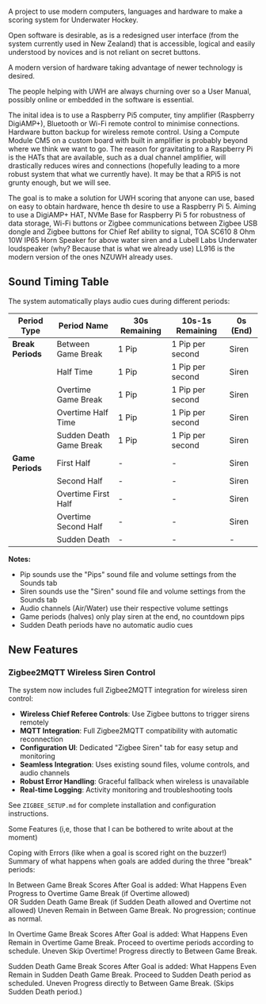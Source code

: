 A project to use modern computers, languages and hardware to make a scoring system for Underwater Hockey.

Open software is desirable, as is a redesigned user interface (from the system currently used in New Zealand) that is accessible, logical and easily understood by novices and is not reliant on secret buttons. 

A modern version of hardware taking advantage of newer technology is desired.

The people helping with UWH are always churning over so a User Manual, possibly online or embedded in the software is essential. 

The inital idea is to use a Raspberry Pi5 computer, tiny amplifier (Raspberry DigiAMP+), Bluetooth or Wi-Fi remote control to minimise connections.  Hardware button backup for wireless remote control.  Using a Compute Module CM5 on a custom board with built in amplifier is probably beyond where we think we want to go.  The reason for gravitating to a Raspberry Pi is the HATs that are available, such as a dual channel amplifier, will drastically reduces wires and connections (hopefully leading to a more robust system that what we currently have). It may be that a RPi5 is not grunty enough, but we will see.

The goal is to make a solution for UWH scoring that anyone can use, based on easy to obtain hardware, hence th desire to use a Raspberry Pi 5.  Aiming to use a DigiAMP+ HAT, NVMe Base for Raspberry Pi 5 for robustness of data storage, Wi-Fi buttons or Zigbee communications between Zigbee USB dongle and Zigbee buttons for Chief Ref ability to signal, TOA SC610 8 Ohm 10W IP65 Horn Speaker for above water siren and a Lubell Labs Underwater loudspeaker (why? Because that is what we already use) LL916 is the modern version of the ones NZUWH already uses.

## Sound Timing Table

The system automatically plays audio cues during different periods:

| Period Type | Period Name | 30s Remaining | 10s-1s Remaining | 0s (End) |
|-------------|-------------|---------------|------------------|----------|
| **Break Periods** | Between Game Break | 1 Pip | 1 Pip per second | Siren |
| | Half Time | 1 Pip | 1 Pip per second | Siren |
| | Overtime Game Break | 1 Pip | 1 Pip per second | Siren |
| | Overtime Half Time | 1 Pip | 1 Pip per second | Siren |
| | Sudden Death Game Break | 1 Pip | 1 Pip per second | Siren |
| **Game Periods** | First Half | - | - | Siren |
| | Second Half | - | - | Siren |
| | Overtime First Half | - | - | Siren |
| | Overtime Second Half | - | - | Siren |
| | Sudden Death | - | - | - |

**Notes:**
- Pip sounds use the "Pips" sound file and volume settings from the Sounds tab
- Siren sounds use the "Siren" sound file and volume settings from the Sounds tab
- Audio channels (Air/Water) use their respective volume settings
- Game periods (halves) only play siren at the end, no countdown pips
- Sudden Death periods have no automatic audio cues

## New Features

### Zigbee2MQTT Wireless Siren Control
The system now includes full Zigbee2MQTT integration for wireless siren control:
- **Wireless Chief Referee Controls**: Use Zigbee buttons to trigger sirens remotely
- **MQTT Integration**: Full Zigbee2MQTT compatibility with automatic reconnection
- **Configuration UI**: Dedicated "Zigbee Siren" tab for easy setup and monitoring  
- **Seamless Integration**: Uses existing sound files, volume controls, and audio channels
- **Robust Error Handling**: Graceful fallback when wireless is unavailable
- **Real-time Logging**: Activity monitoring and troubleshooting tools

See `ZIGBEE_SETUP.md` for complete installation and configuration instructions.

Some Features (i,e, those that I can be bothered to write about at the moment)


Coping with Errors (like when a goal is scored right on the buzzer!)
Summary of what happens when goals are added during the three "break" periods:

In Between Game Break
Scores After Goal	is added: What Happens
Even	Progress to Overtime Game Break (if Overtime allowed)<br>OR Sudden Death Game Break (if Sudden Death allowed and Overtime not allowed)
Uneven	Remain in Between Game Break. No progression; continue as normal.

In Overtime Game Break
Scores After Goal	is added: What Happens
Even	Remain in Overtime Game Break. Proceed to overtime periods according to schedule.
Uneven	Skip Overtime! Progress directly to Between Game Break.

Sudden Death Game Break
Scores After Goal	is added: What Happens
Even	Remain in Sudden Death Game Break. Proceed to Sudden Death period as scheduled.
Uneven	Progress directly to Between Game Break. (Skips Sudden Death period.)
